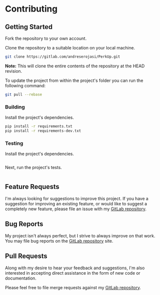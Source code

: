 # Contributing

## Getting Started

Fork the repository to your own account.

Clone the repository to a suitable location on your local machine.

```bash
git clone https://gitlab.com/andreserojasi/PerkUp.git
```

**Note:** This will clone the entire contents of the repository at the HEAD revision.

To update the project from within the project's folder you can run the following command:

```bash
git pull --rebase
```

### Building

Install the project's dependencies.

```bash
pip install -r requirements.txt
pip install -r requirements-dev.txt
```

### Testing

Install the project's dependencies.

```bash
```

Next, run the project's tests.

```bash
```

## Feature Requests

I'm always looking for suggestions to improve this project. If you have a suggestion for improving an existing feature, or would like to suggest a completely new feature, please file an issue with my [GitLab repository](https://gitlab.com/andreserojasi/PerkUp/issues).

## Bug Reports

My project isn't always perfect, but I strive to always improve on that work. You may file bug reports on the [GitLab repository](https://gitlab.com/andreserojasi/PerkUp/issues) site.

## Pull Requests

Along with my desire to hear your feedback and suggestions, I'm also interested in accepting direct assistance in the form of new code or documentation.

Please feel free to file merge requests against my [GitLab repository](https://gitlab.com/andreserojasi/PerkUp/pulls).
